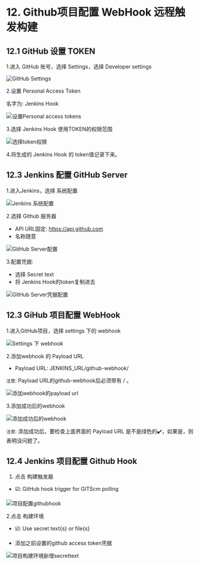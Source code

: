# 12. Github项目配置 WebHook 远程触发构建


## 12.1 GitHub 设置 TOKEN


1.进入 GitHub 账号，选择 Settings，选择 Developer settings

![GitHub Settings](../assets/githubsettings.png)


2.设置 Personal Access Token

名字为: Jenkins Hook

![设置Personal access tokens](../assets/githubpersonal.png)


3.选择 Jenkins Hook 使用TOKEN的权限范围

![选择token权限](../assets/githubtoken.png)

4.将生成的 Jenkins Hook 的 token值记录下来。


## 12.3 Jenkins 配置 GitHub Server

1.进入Jenkins，选择 系统配置

![Jenkins 系统配置](../assets/jenkins配置.png)

2.选择 Github 服务器
* API URL固定: https://api.github.com
* 名称随意

![GitHub Server配置](../assets/githubserver配置.png)

3.配置凭据:
* 选择 Secret text
* 将 Jenkins Hook的token复制进去

![GitHub Server凭据配置](../assets/githubtoken配置.png)


## 12.3 GiHub 项目配置 WebHook

1.进入GitHub项目，选择 settings 下的 webhook

![Settings 下 webhook](../assets/项目settings下webhook设置.png)


2.添加webhook 的 Payload URL

* Payload URL: JENKINS_URL/github-webhook/

`注意`: Payload URL的github-webhook后必须带有 / 。

![添加webhook的payload url](../assets/添加webhook的payload%20url.png)


3.添加成功后的webhook

![添加成功后的webhook](../assets/添加成功后webhook.png)

`注意`: 添加成功后，要检查上面界面的 Payload URL 是不是绿色的✔️，如果是，则表明没问题了。



## 12.4 Jenkins 项目配置 Github Hook

1. 点击 构建触发器
* ☑️: GitHub hook trigger for GITScm polling

![项目配置githubhook](../assets/项目配置githubhook.png)


2.点击 构建环境
* ☑️: Use secret text{s} or file{s}

* 添加之前设置的github access token凭据

![项目构建环境新增secrettext](../assets/项目构建环境新增secrettext.png)

